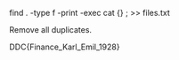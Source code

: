 find . -type f -print -exec cat {} \; >> files.txt

Remove all duplicates.

DDC{Finance_Karl_Emil_1928}